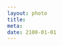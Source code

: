 ```yaml
--- 
layout: photo
title: 
meta: 
date: 2100-01-01
---
```

<!-- Meta is the name of the linked file within assets directory -->
